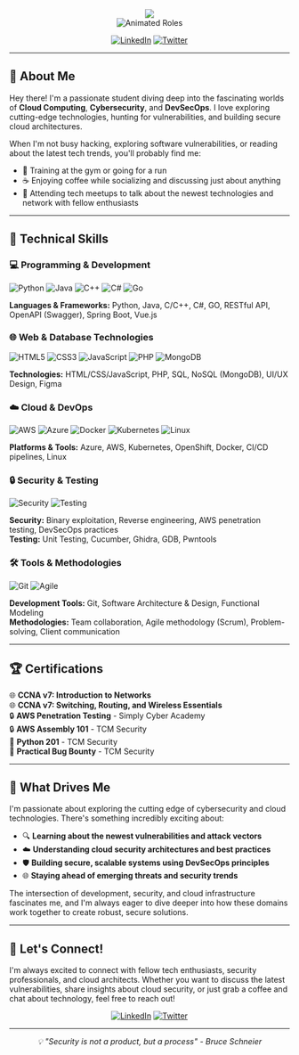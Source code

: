 <div align="center">
  <img src="https://capsule-render.vercel.app/api?type=rounded&color=000000&height=200&section=header&text=Abdelrahman%20Ghonim&fontSize=50&fontColor=764ba2&animation=fadeIn&fontAlign=50&fontAlignY=35" />
</div>
<div align="center">
  <img src="https://readme-typing-svg.herokuapp.com?font=Fira+Code&size=28&duration=3000&pause=1000&color=58a6ff&center=true&vCenter=true&width=500&height=60&lines=Cloud+Student;Cyber+Security+Student;DevSecOps+Student" alt="Animated Roles" />
</div>

<div align="center">
  
[![LinkedIn](https://img.shields.io/badge/LinkedIn-0077B5?style=for-the-badge&logo=linkedin&logoColor=white)](https://www.linkedin.com/in/abdelrahman-ghonim-032100274/)
[![Twitter](https://img.shields.io/badge/Twitter-1DA1F2?style=for-the-badge&logo=twitter&logoColor=white)](https://x.com/ghonim808?s=21)

</div>

---

## 👋 About Me

Hey there! I'm a passionate student diving deep into the fascinating worlds of **Cloud Computing**, **Cybersecurity**, and **DevSecOps**. I love exploring cutting-edge technologies, hunting for vulnerabilities, and building secure cloud architectures. 

When I'm not busy hacking, exploring software vulnerabilities, or reading about the latest tech trends, you'll probably find me:
- 💪 Training at the gym or going for a run
- ☕ Enjoying coffee while socializing and discussing just about anything
- 🚀 Attending tech meetups to talk about the newest technologies and network with fellow enthusiasts

---

## 🚀 Technical Skills

### 💻 Programming & Development
![Python](https://img.shields.io/badge/Python-3776AB?style=for-the-badge&logo=python&logoColor=white)
![Java](https://img.shields.io/badge/Java-ED8B00?style=for-the-badge&logo=java&logoColor=white)
![C++](https://img.shields.io/badge/C%2B%2B-00599C?style=for-the-badge&logo=c%2B%2B&logoColor=white)
![C#](https://img.shields.io/badge/C%23-239120?style=for-the-badge&logo=c-sharp&logoColor=white)
![Go](https://img.shields.io/badge/Go-00ADD8?style=for-the-badge&logo=go&logoColor=white)

**Languages & Frameworks:** Python, Java, C/C++, C#, GO, RESTful API, OpenAPI (Swagger), Spring Boot, Vue.js

### 🌐 Web & Database Technologies
![HTML5](https://img.shields.io/badge/HTML5-E34F26?style=for-the-badge&logo=html5&logoColor=white)
![CSS3](https://img.shields.io/badge/CSS3-1572B6?style=for-the-badge&logo=css3&logoColor=white)
![JavaScript](https://img.shields.io/badge/JavaScript-F7DF1E?style=for-the-badge&logo=javascript&logoColor=black)
![PHP](https://img.shields.io/badge/PHP-777BB4?style=for-the-badge&logo=php&logoColor=white)
![MongoDB](https://img.shields.io/badge/MongoDB-4EA94B?style=for-the-badge&logo=mongodb&logoColor=white)

**Technologies:** HTML/CSS/JavaScript, PHP, SQL, NoSQL (MongoDB), UI/UX Design, Figma

### ☁️ Cloud & DevOps
![AWS](https://img.shields.io/badge/AWS-232F3E?style=for-the-badge&logo=amazon-aws&logoColor=white)
![Azure](https://img.shields.io/badge/Azure-0078D4?style=for-the-badge&logo=microsoft-azure&logoColor=white)
![Docker](https://img.shields.io/badge/Docker-2496ED?style=for-the-badge&logo=docker&logoColor=white)
![Kubernetes](https://img.shields.io/badge/Kubernetes-326CE5?style=for-the-badge&logo=kubernetes&logoColor=white)
![Linux](https://img.shields.io/badge/Linux-FCC624?style=for-the-badge&logo=linux&logoColor=black)

**Platforms & Tools:** Azure, AWS, Kubernetes, OpenShift, Docker, CI/CD pipelines, Linux

### 🔒 Security & Testing
![Security](https://img.shields.io/badge/Security-FF6B6B?style=for-the-badge&logo=security&logoColor=white)
![Testing](https://img.shields.io/badge/Testing-4CAF50?style=for-the-badge&logo=testing-library&logoColor=white)

**Security:** Binary exploitation, Reverse engineering, AWS penetration testing, DevSecOps practices  
**Testing:** Unit Testing, Cucumber, Ghidra, GDB, Pwntools

### 🛠️ Tools & Methodologies
![Git](https://img.shields.io/badge/Git-F05032?style=for-the-badge&logo=git&logoColor=white)
![Agile](https://img.shields.io/badge/Agile-239120?style=for-the-badge&logo=agile&logoColor=white)

**Development Tools:** Git, Software Architecture & Design, Functional Modeling  
**Methodologies:** Team collaboration, Agile methodology (Scrum), Problem-solving, Client communication

---

## 🏆 Certifications

🌐 **CCNA v7: Introduction to Networks**  
🌐 **CCNA v7: Switching, Routing, and Wireless Essentials**  
🔒 **AWS Penetration Testing** - Simply Cyber Academy  
🔒 **AWS Assembly 101** - TCM Security  
🐍 **Python 201** - TCM Security  
🐛 **Practical Bug Bounty** - TCM Security  

---

## 🌟 What Drives Me

I'm passionate about exploring the cutting edge of cybersecurity and cloud technologies. There's something incredibly exciting about:

- 🔍 **Learning about the newest vulnerabilities and attack vectors**
- ☁️ **Understanding cloud security architectures and best practices**  
- 🛡️ **Building secure, scalable systems using DevSecOps principles**
- 🌐 **Staying ahead of emerging threats and security trends**

The intersection of development, security, and cloud infrastructure fascinates me, and I'm always eager to dive deeper into how these domains work together to create robust, secure solutions.

---

## 🤝 Let's Connect!

I'm always excited to connect with fellow tech enthusiasts, security professionals, and cloud architects. Whether you want to discuss the latest vulnerabilities, share insights about cloud security, or just grab a coffee and chat about technology, feel free to reach out!

<div align="center">

[![LinkedIn](https://img.shields.io/badge/LinkedIn-Let's_Connect!-0077B5?style=for-the-badge&logo=linkedin&logoColor=white)](https://www.linkedin.com/in/abdelrahman-ghonim-032100274/)
[![Twitter](https://img.shields.io/badge/Twitter-Follow_Me!-1DA1F2?style=for-the-badge&logo=twitter&logoColor=white)](https://x.com/ghonim808?s=21)

</div>

---

<div align="center">
  <i>💡 "Security is not a product, but a process" - Bruce Schneier</i>
</div>
